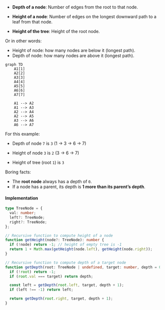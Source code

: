 

- **Depth of a node**: Number of edges from the root to that node.

- **Height of a node**: Number of edges on the longest downward path to a leaf from that node.

- **Height of the tree**: Height of the root node.


Or in other words:

- Height of node: how many nodes are below it (longest path).
- Depth of node: how many nodes are above it (longest path).


```mermaid
graph TD
    A1[1]
    A2[2]
    A3[3]
    A4[4]
    A5[5]
    A6[6]
    A7[7]

    A1 --> A2
    A1 --> A3
    A2 --> A4
    A2 --> A5
    A3 --> A6
    A6 --> A7

```

For this example:
- Depth of node `7` is `3` (1 → 3 → 6 → 7)
    
- Height of node `3` is `2` (3 → 6 → 7)
    
- Height of tree (root `1`) is `3`


Boring facts:
- The **root node** always has a depth of `0`.
- If a node has a parent, its depth is **1 more than its parent’s depth**.


#### Implementation 
```ts
type TreeNode = {
  val: number;
  left?: TreeNode;
  right?: TreeNode;
};

// Recursive function to compute height of a node
function getHeight(node?: TreeNode): number {
  if (!node) return -1; // height of empty tree is -1
  return 1 + Math.max(getHeight(node.left), getHeight(node.right));
}

// Recursive function to compute depth of a target node
function getDepth(root: TreeNode | undefined, target: number, depth = 0): number {
  if (!root) return -1;
  if (root.val === target) return depth;

  const left = getDepth(root.left, target, depth + 1);
  if (left !== -1) return left;

  return getDepth(root.right, target, depth + 1);
}

```